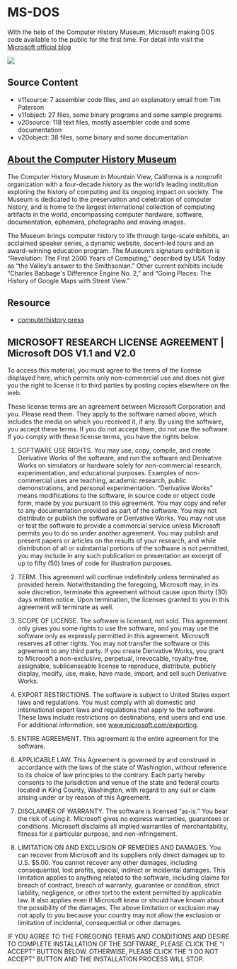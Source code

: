 MS-DOS
======

With the help of the Computer History Museum, Microsoft making DOS code available to the public for the first time. For detail 
info visit the [Microsoft official blog](http://blogs.technet.com/b/microsoft_blog/archive/2014/03/25/microsoft-makes-source-code-for-ms-dos-and-word-for-windows-available-to-public.aspx
)

![](http://blogs.technet.com/cfs-file.ashx/__key/communityserver-blogs-components-weblogfiles/00-00-00-80-54-metablogapi/MS_2D00_DOSProducts_5F00_1523_5F00_thumb_5F00_2CA4543B.png)



## Source Content

* v11source: 7 assembler code files, and an explanatory email from Tim Paterson
* v11object: 27 files, some binary programs and some sample programs
* v20source: 118 text files, mostly assembler code and some documentation
* v20object: 38 files, some binary and some documentation




## [About the Computer History Museum](http://www.computerhistory.org)
The Computer History Museum in Mountain View, California is a nonprofit organization with a four-decade history as the world’s leading institution exploring the history of computing and its ongoing impact on society. The Museum is dedicated to the preservation and celebration of computer history, and is home to the largest international collection of computing artifacts in the world, encompassing computer hardware, software, documentation, ephemera, photographs and moving images.

The Museum brings computer history to life through large-scale exhibits, an acclaimed speaker series, a dynamic website, docent-led tours and an award-winning education program. The Museum’s signature exhibition is “Revolution: The First 2000 Years of Computing,” described by USA Today as “the Valley’s answer to the Smithsonian.” Other current exhibits include “Charles Babbage's Difference Engine No. 2,” and “Going Places: The History of Google Maps with Street View.”

## Resource

* [computerhistory press](http://www.computerhistory.org/press/ms-source-code.html)

## MICROSOFT RESEARCH LICENSE AGREEMENT | Microsoft DOS V1.1 and V2.0
To access this material, you must agree to the terms of the license displayed here, which permits only non-commercial use and does not give you the right to license it to third parties by posting copies elsewhere on the web.

These license terms are an agreement between Microsoft Corporation and you. Please read them. They apply to the software named above, which includes the media on which you received it, if any.
By using the software, you accept these terms. If you do not accept them, do not use the software.
If you comply with these license terms, you have the rights below.

1. SOFTWARE USE RIGHTS.
You may use, copy, compile, and create Derivative Works of the software, and run the software and Derivative Works on simulators or hardware solely for non-commercial research, experimentation, and educational purposes. Examples of non-commercial uses are teaching, academic research, public demonstrations, and personal experimentation. “Derivative Works” means modifications to the software, in source code or object code form, made by you pursuant to this agreement.
You may copy and refer to any documentation provided as part of the software.
You may not distribute or publish the software or Derivative Works.
You may not use or test the software to provide a commercial service unless Microsoft permits you to do so under another agreement.
You may publish and present papers or articles on the results of your research, and while distribution of all or substantial portions of the software is not permitted, you may include in any such publication or presentation an excerpt of up to fifty (50) lines of code for illustration purposes.
 

2. TERM. This agreement will continue indefinitely unless terminated as provided herein. Notwithstanding the foregoing, Microsoft may, in its sole discretion, terminate this agreement without cause upon thirty (30) days written notice. Upon termination, the licenses granted to you in this agreement will terminate as well.

3. SCOPE OF LICENSE. The software is licensed, not sold. This agreement only gives you some rights to use the software, and you may use the software only as expressly permitted in this agreement. Microsoft reserves all other rights. You may not transfer the software or this agreement to any third party. If you create Derivative Works, you grant to Microsoft a non-exclusive, perpetual, irrevocable, royalty-free, assignable, sublicenseable license to reproduce, distribute, publicly display, modify, use, make, have made, import, and sell such Derivative Works.

4. EXPORT RESTRICTIONS. The software is subject to United States export laws and regulations. You must comply with all domestic and international export laws and regulations that apply to the software. These laws include restrictions on destinations, end users and end use. For additional information, see www.microsoft.com/exporting.

5. ENTIRE AGREEMENT. This agreement is the entire agreement for the software.

6. APPLICABLE LAW. This Agreement is governed by and construed in accordance with the laws of the state of Washington, without reference to its choice of law principles to the contrary. Each party hereby consents to the jurisdiction and venue of the state and federal courts located in King County, Washington, with regard to any suit or claim arising under or by reason of this Agreement.

7. DISCLAIMER OF WARRANTY. The software is licensed “as-is.” You bear the risk of using it. Microsoft gives no express warranties, guarantees or conditions. Microsoft disclaims all implied warranties of merchantability, fitness for a particular purpose, and non-infringement.

8. LIMITATION ON AND EXCLUSION OF REMEDIES AND DAMAGES. You can recover from Microsoft and its suppliers only direct damages up to U.S. $5.00. You cannot recover any other damages, including consequential, lost profits, special, indirect or incidental damages. This limitation applies to anything related to the software, including claims for breach of contract, breach of warranty, guarantee or condition, strict liability, negligence, or other tort to the extent permitted by applicable law. It also applies even if Microsoft knew or should have known about the possibility of the damages. The above limitation or exclusion may not apply to you because your country may not allow the exclusion or limitation of incidental, consequential or other damages.

 

IF YOU AGREE TO THE FOREGOING TERMS AND CONDITIONS AND DESIRE TO COMPLETE INSTALLATION OF THE SOFTWARE, PLEASE CLICK THE “I ACCEPT” BUTTON BELOW. OTHERWISE, PLEASE CLICK THE “I DO NOT ACCEPT” BUTTON AND THE INSTALLATION PROCESS WILL STOP.




